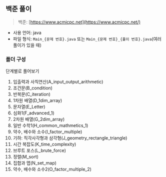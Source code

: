 ## 백준 풀이
> 백준: [https://www.acmicpc.net](https://www.acmicpc.net/)
- 사용 언어: java
- 파일 형식: `Main_{문제 번호}.java` 또는 `Main_{문제 번호}_{풀이 번호}.java`(여러 풀이가 있을 때)
 
### 폴더 구성
단계별로 풀어보기
1. 입출력과 사칙연산(A_input_output_arithmetic)
2. 조건문(B_condition)
3. 반복문(C_iteration)
4. 1차원 배열(D_1dim_array)
5. 문자열(E_Letter)
6. 심화1(F_advanced_1)
7. 2차원 배열(G_2dim_array)
8. 일반 수학1(H_common_mathmetics_1)
9. 약수, 배수와 소수(I_factor_multiple)
10. 기하: 직각사각형과 삼각형(J_geometry_rectangle_triangle)
11. 시간 복잡도(K_time_complexity)
12. 브루트 포스(L_brute_force)
13. 정렬(M_sort)
14. 집합과 맵(N_set_map)
15. 약수, 배수와 소수2(O_factor_multiple_2)
    
